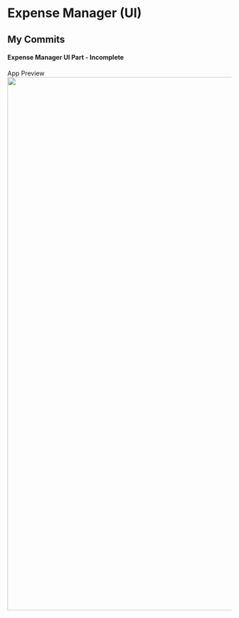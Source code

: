 # Expense Manager (UI)


## My Commits
#### Expense Manager UI Part - Incomplete
App Preview
<img src="https://github.com/sandeepdewangan/flutter-expense-manager/blob/master/repo_images/ui-1.gif" width="600" height="1200" />
